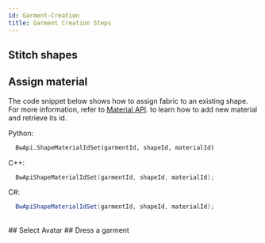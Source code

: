 ```yaml
---
id: Garment-Creation
title: Garment Creation Steps
---
```



## Stitch shapes

## Assign material
The code snippet below shows how to assign fabric to an existing shape. <br/>
For more information, refer to [Material API](material.md). to learn how to add new material and retrieve its id.

Python:
```python
  BwApi.ShapeMaterialIdSet(garmentId, shapeId, materialId)
```
C++:
```cpp
  BwApiShapeMaterialIdSet(garmentId, shapeId, materialId);
```
C#:
```csharp
  BwApiShapeMaterialIdSet(garmentId, shapeId, materialId);
```
<br/>
## Select Avatar
## Dress a garment 
